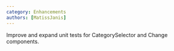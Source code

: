 ```yaml
---
category: Enhancements
authors: [MatissJanis]
---
```


Improve and expand unit tests for CategorySelector and Change components. 